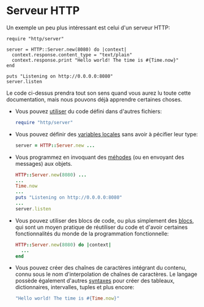 # Serveur HTTP

Un exemple un peu plus intéressant est celui d'un serveur HTTP:

```crystal
require "http/server"

server = HTTP::Server.new(8080) do |context|
  context.response.content_type = "text/plain"
  context.response.print "Hello world! The time is #{Time.now}"
end

puts "Listening on http://0.0.0.0:8080"
server.listen
```

Le code ci-dessus prendra tout son sens quand vous aurez lu toute cette documentation,
mais nous pouvons déjà apprendre certaines choses.

* Vous pouvez [utiliser](../syntax_and_semantics/requiring_files.html) du code défini dans d'autres fichiers:

    ```ruby
    require "http/server"
    ```

* Vous pouvez définir des [variables locales](../syntax_and_semantics/local_variables.html) sans avoir à pécifier leur type:

    ```ruby
    server = HTTP::Server.new ...
    ```

* Vous programmez en invoquant des [méhodes](../syntax_and_semantics/classes_and_methods.html) (ou en envoyant des messages) aux objets.

    ```ruby
    HTTP::Server.new(8080) ...
    ...
    Time.now
    ...
    puts "Listening on http://0.0.0.0:8080"
    ...
    server.listen
    ```

* Vous pouvez utiliser des blocs de code, ou plus simplement des [blocs](../syntax_and_semantics/blocks_and_procs.html),
  qui sont un moyen pratique de réutiliser du code et d'avoir certaines fonctionnalités du monde de la programmation fonctionnelle:

    ```ruby
    HTTP::Server.new(8080) do |context|
      ...
    end
    ```

* Vous pouvez créer des chaînes de caractères intégrant du contenu, connu sous le nom d'interpolation de chaînes de caractères.
  Le langage possède également d'autres [syntaxes](../syntax_and_semantics/literals.html) pour créer des tableaux, dictionnaires, intervalles, tuples et plus encore:

    ```ruby
    "Hello world! The time is #{Time.now}"
    ```

